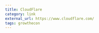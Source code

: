 ```yaml
---
title: CloudFlare
category: link
external_url: https://www.cloudflare.com/
tags: growthecon
---
```

